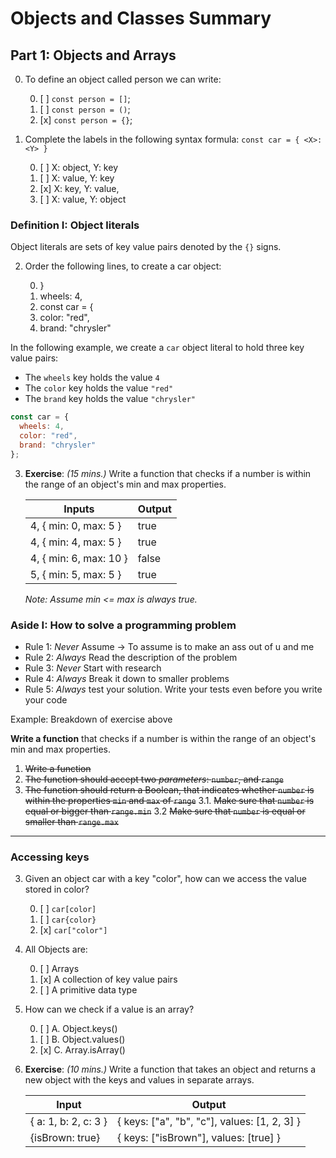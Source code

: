# Objects and Classes Summary

## Part 1: Objects and Arrays

0. To define an object called person we can write:

   0. [ ] `const person = []`;
   1. [ ] `const person = ()`;
   1. [x] `const person = {}`;

1. Complete the labels in the following syntax formula: `const car = { <X>: <Y> }`

   0. [ ] X: object, Y: key
   1. [ ] X: value, Y: key
   1. [x] X: key, Y: value,
   1. [ ] X: value, Y: object

### Definition I: Object literals

Object literals are sets of key value pairs denoted by the `{}` signs.

2. Order the following lines, to create a car object:

   0. }
   1. wheels: 4,
   1. const car = {
   1. color: "red",
   1. brand: "chrysler"

In the following example, we create a `car` object literal to hold three key value pairs:

- The `wheels` key holds the value `4`
- The `color` key holds the value `"red"`
- The `brand` key holds the value `"chrysler"`

```javascript
const car = {
  wheels: 4,
  color: "red",
  brand: "chrysler"
};
```

3. **Exercise**: _(15 mins.)_ Write a function that checks if a number is within the range of an object's min and max properties.

   | Inputs                 | Output |
   | ---------------------- | ------ |
   | 4, { min: 0, max: 5 }  | true   |
   | 4, { min: 4, max: 5 }  | true   |
   | 4, { min: 6, max: 10 } | false  |
   | 5, { min: 5, max: 5 }  | true   |

   _Note: Assume min <= max is always true._

### Aside I: How to solve a programming problem

- Rule 1: _Never_ Assume -> To assume is to make an ass out of u and me
- Rule 2: _Always_ Read the description of the problem
- Rule 3: _Never_ Start with research
- Rule 4: _Always_ Break it down to smaller problems
- Rule 5: _Always_ test your solution. Write your tests even before you write your code

Example: Breakdown of exercise above

**Write a function** that checks if a number is within the range of an object's min and max properties.

1. ~~Write a function~~
2. ~~The function should accept two _parameters_: `number`, and `range`~~
3. ~~The function should return a Boolean, that indicates whether `number` is within the properties `min` and `max` of `range`~~
   3.1. ~~Make sure that `number` is equal or bigger than `range.min`~~
   3.2 ~~Make sure that `number` is equal or smaller than `range.max`~~

---

### Accessing keys

3. Given an object car with a key "color", how can we access the value stored in color?

   0. [ ] `car[color]`
   1. [ ] `car{color}`
   1. [x] `car["color"]`

1. All Objects are:

   0. [ ] Arrays
   1. [x] A collection of key value pairs
   1. [ ] A primitive data type

1. How can we check if a value is an array?

   0. [ ] A. Object.keys()
   1. [ ] B. Object.values()
   1. [x] C. Array.isArray()

1. **Exercise**: _(10 mins.)_ Write a function that takes an object and returns a new object with the keys and values in separate arrays.

   | Input                | Output                                       |
   | -------------------- | -------------------------------------------- |
   | { a: 1, b: 2, c: 3 } | { keys: ["a", "b", "c"], values: [1, 2, 3] } |
   | {isBrown: true}      | { keys: ["isBrown"], values: [true] }        |
